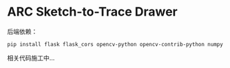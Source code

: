# ARC Sketch-to-Trace Drawer 

后端依赖：
```
pip install flask flask_cors opencv-python opencv-contrib-python numpy
```

相关代码施工中...
